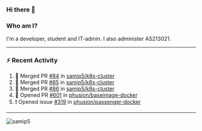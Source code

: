 ### Hi there 👋

### Who am I?
I'm a developer, student and IT-admin. I also administer AS213021.

---
### :zap: Recent Activity
<!--START_SECTION:activity-->
1. 🎉 Merged PR [#84](https://github.com/samip5/k8s-cluster/pull/84) in [samip5/k8s-cluster](https://github.com/samip5/k8s-cluster)
2. 🎉 Merged PR [#85](https://github.com/samip5/k8s-cluster/pull/85) in [samip5/k8s-cluster](https://github.com/samip5/k8s-cluster)
3. 🎉 Merged PR [#86](https://github.com/samip5/k8s-cluster/pull/86) in [samip5/k8s-cluster](https://github.com/samip5/k8s-cluster)
4. 💪 Opened PR [#601](https://github.com/phusion/baseimage-docker/pull/601) in [phusion/baseimage-docker](https://github.com/phusion/baseimage-docker)
5. ❗️ Opened issue [#319](https://github.com/phusion/passenger-docker/issues/319) in [phusion/passenger-docker](https://github.com/phusion/passenger-docker)
<!--END_SECTION:activity-->
---

<img align="center" src="https://github-readme-stats.vercel.app/api?username=samip5&show_icons=true" alt="samip5" />

